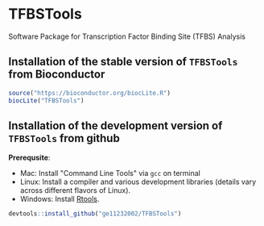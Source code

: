 # TFBSTools
Software Package for Transcription Factor Binding Site (TFBS) Analysis

## Installation of the stable version of `TFBSTools` from Bioconductor

```R
source("https://bioconductor.org/biocLite.R")
biocLite("TFBSTools")
```

## Installation of the development version of `TFBSTools` from github
**Prerequsite**:

  * Mac: Install "Command Line Tools" via `gcc` on terminal
  * Linux: Install a compiler and various development libraries 
    (details vary across different flavors of Linux).
  * Windows: Install [Rtools](https://cran.r-project.org/bin/windows/Rtools/).

```R
devtools::install_github("ge11232002/TFBSTools")
```
